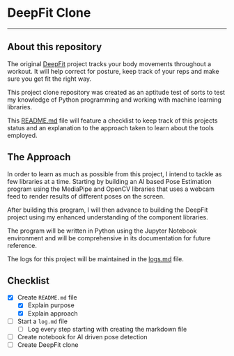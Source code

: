 # DeepFit Clone

---

## About this repository
The original [DeepFit](https://github.com/namanarora42/DeepFit) project tracks your body movements throughout a workout. It will help correct for posture, keep track of your reps and make sure you get fit the right way. 

This project clone repository was created as an aptitude test of sorts to test my knowledge of Python programming and working with machine learning libraries.

This [README.md](/README.md) file will feature a checklist to keep track of this projects status and an explanation to the approach taken to learn about the tools employed.

## The Approach
In order to learn as much as possible from this project, I intend to tackle as few libraries at a time. Starting by building an AI based Pose Estimation program using the MediaPipe and OpenCV libraries that uses a webcam feed to render results of different poses on the screen. 

After building this program, I will then advance to building the DeepFit project using my enhanced understanding of the component libraries. 

The program will be written in Python using the Jupyter Notebook  environment and will be comprehensive in its documentation for future reference. 

The logs for this project will be maintained in the [logs.md](logs.md) file. 

## Checklist
- [X] Create `README.md` file
  - [X] Explain purpose
  - [X] Explain approach
- [ ] Start a `log.md` file
  - [ ] Log every step starting with creating the markdown file
- [ ] Create notebook for AI driven pose detection
- [ ] Create DeepFit clone